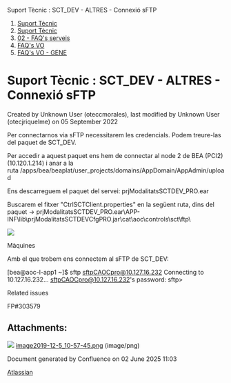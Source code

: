 Suport Tècnic : SCT\_DEV - ALTRES - Connexió sFTP  

1.  [Suport Tècnic](index.html)
2.  [Suport Tècnic](13893782.html)
3.  [02 - FAQ's serveis](26313393.html)
4.  [FAQ's VO](28705575.html)
5.  [FAQ's VO - GENE](28705577.html)

Suport Tècnic : SCT\_DEV - ALTRES - Connexió sFTP
=================================================

Created by Unknown User (oteccmorales), last modified by Unknown User (otecjriquelme) on 05 September 2022

Per connectarnos via sFTP necessitarem les credencials. Podem treure-las del paquet de SCT\_DEV.

Per accedir a aquest paquet ens hem de connectar al node 2 de BEA (PCI2) (10.120.1.214) i anar a la ruta /apps/bea/beaplat/user\_projects/domains/AppDomain/AppAdmin/upload

Ens descarreguem el paquet del servei: prjModalitatsSCTDEV\_PRO.ear

Buscarem el fitxer "CtrlSCTClient.properties" en la següent ruta, dins del paquet → prjModalitatsSCTDEV\_PRO.ear\\APP-INF\\lib\\prjModalitatsSCTDEVCfgPRO.jar\\cat\\aoc\\controls\\sct\\ftp\\

  

![](attachments/30868566/30868567.png)

Màquines

Amb el que trobem ens connectem al sFTP de SCT\_DEV:

\[bea@aoc-l-app1 ~\]$ sftp  sftpCAOCpro@10.127.16.232
Connecting to 10.127.16.232...
sftpCAOCpro@10.127.16.232's password:
sftp>

  

  

Related issues

FP#303579

Attachments:
------------

![](images/icons/bullet_blue.gif) [image2019-12-5\_10-57-45.png](attachments/30868566/30868567.png) (image/png)  

Document generated by Confluence on 02 June 2025 11:03

[Atlassian](http://www.atlassian.com/)